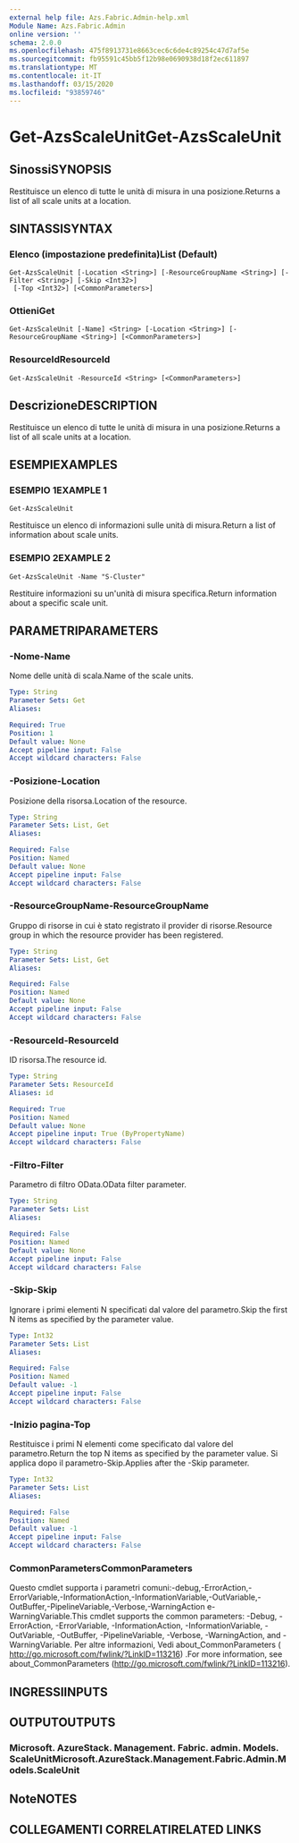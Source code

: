 ```yaml
---
external help file: Azs.Fabric.Admin-help.xml
Module Name: Azs.Fabric.Admin
online version: ''
schema: 2.0.0
ms.openlocfilehash: 475f8913731e8663cec6c6de4c89254c47d7af5e
ms.sourcegitcommit: fb95591c45bb5f12b98e0690938d18f2ec611897
ms.translationtype: MT
ms.contentlocale: it-IT
ms.lasthandoff: 03/15/2020
ms.locfileid: "93859746"
---
```

# <span data-ttu-id="6214d-101">Get-AzsScaleUnit</span><span class="sxs-lookup"><span data-stu-id="6214d-101">Get-AzsScaleUnit</span></span>

## <span data-ttu-id="6214d-102">Sinossi</span><span class="sxs-lookup"><span data-stu-id="6214d-102">SYNOPSIS</span></span>
<span data-ttu-id="6214d-103">Restituisce un elenco di tutte le unità di misura in una posizione.</span><span class="sxs-lookup"><span data-stu-id="6214d-103">Returns a list of all scale units at a location.</span></span>

## <span data-ttu-id="6214d-104">SINTASSI</span><span class="sxs-lookup"><span data-stu-id="6214d-104">SYNTAX</span></span>

### <span data-ttu-id="6214d-105">Elenco (impostazione predefinita)</span><span class="sxs-lookup"><span data-stu-id="6214d-105">List (Default)</span></span>
```
Get-AzsScaleUnit [-Location <String>] [-ResourceGroupName <String>] [-Filter <String>] [-Skip <Int32>]
 [-Top <Int32>] [<CommonParameters>]
```

### <span data-ttu-id="6214d-106">Ottieni</span><span class="sxs-lookup"><span data-stu-id="6214d-106">Get</span></span>
```
Get-AzsScaleUnit [-Name] <String> [-Location <String>] [-ResourceGroupName <String>] [<CommonParameters>]
```

### <span data-ttu-id="6214d-107">ResourceId</span><span class="sxs-lookup"><span data-stu-id="6214d-107">ResourceId</span></span>
```
Get-AzsScaleUnit -ResourceId <String> [<CommonParameters>]
```

## <span data-ttu-id="6214d-108">Descrizione</span><span class="sxs-lookup"><span data-stu-id="6214d-108">DESCRIPTION</span></span>
<span data-ttu-id="6214d-109">Restituisce un elenco di tutte le unità di misura in una posizione.</span><span class="sxs-lookup"><span data-stu-id="6214d-109">Returns a list of all scale units at a location.</span></span>

## <span data-ttu-id="6214d-110">ESEMPI</span><span class="sxs-lookup"><span data-stu-id="6214d-110">EXAMPLES</span></span>

### <span data-ttu-id="6214d-111">ESEMPIO 1</span><span class="sxs-lookup"><span data-stu-id="6214d-111">EXAMPLE 1</span></span>
```
Get-AzsScaleUnit
```

<span data-ttu-id="6214d-112">Restituisce un elenco di informazioni sulle unità di misura.</span><span class="sxs-lookup"><span data-stu-id="6214d-112">Return a list of information about scale units.</span></span>

### <span data-ttu-id="6214d-113">ESEMPIO 2</span><span class="sxs-lookup"><span data-stu-id="6214d-113">EXAMPLE 2</span></span>
```
Get-AzsScaleUnit -Name "S-Cluster"
```

<span data-ttu-id="6214d-114">Restituire informazioni su un'unità di misura specifica.</span><span class="sxs-lookup"><span data-stu-id="6214d-114">Return information about a specific scale unit.</span></span>

## <span data-ttu-id="6214d-115">PARAMETRI</span><span class="sxs-lookup"><span data-stu-id="6214d-115">PARAMETERS</span></span>

### <span data-ttu-id="6214d-116">-Nome</span><span class="sxs-lookup"><span data-stu-id="6214d-116">-Name</span></span>
<span data-ttu-id="6214d-117">Nome delle unità di scala.</span><span class="sxs-lookup"><span data-stu-id="6214d-117">Name of the scale units.</span></span>

```yaml
Type: String
Parameter Sets: Get
Aliases:

Required: True
Position: 1
Default value: None
Accept pipeline input: False
Accept wildcard characters: False
```

### <span data-ttu-id="6214d-118">-Posizione</span><span class="sxs-lookup"><span data-stu-id="6214d-118">-Location</span></span>
<span data-ttu-id="6214d-119">Posizione della risorsa.</span><span class="sxs-lookup"><span data-stu-id="6214d-119">Location of the resource.</span></span>

```yaml
Type: String
Parameter Sets: List, Get
Aliases:

Required: False
Position: Named
Default value: None
Accept pipeline input: False
Accept wildcard characters: False
```

### <span data-ttu-id="6214d-120">-ResourceGroupName</span><span class="sxs-lookup"><span data-stu-id="6214d-120">-ResourceGroupName</span></span>
<span data-ttu-id="6214d-121">Gruppo di risorse in cui è stato registrato il provider di risorse.</span><span class="sxs-lookup"><span data-stu-id="6214d-121">Resource group in which the resource provider has been registered.</span></span>

```yaml
Type: String
Parameter Sets: List, Get
Aliases:

Required: False
Position: Named
Default value: None
Accept pipeline input: False
Accept wildcard characters: False
```

### <span data-ttu-id="6214d-122">-ResourceId</span><span class="sxs-lookup"><span data-stu-id="6214d-122">-ResourceId</span></span>
<span data-ttu-id="6214d-123">ID risorsa.</span><span class="sxs-lookup"><span data-stu-id="6214d-123">The resource id.</span></span>

```yaml
Type: String
Parameter Sets: ResourceId
Aliases: id

Required: True
Position: Named
Default value: None
Accept pipeline input: True (ByPropertyName)
Accept wildcard characters: False
```

### <span data-ttu-id="6214d-124">-Filtro</span><span class="sxs-lookup"><span data-stu-id="6214d-124">-Filter</span></span>
<span data-ttu-id="6214d-125">Parametro di filtro OData.</span><span class="sxs-lookup"><span data-stu-id="6214d-125">OData filter parameter.</span></span>

```yaml
Type: String
Parameter Sets: List
Aliases:

Required: False
Position: Named
Default value: None
Accept pipeline input: False
Accept wildcard characters: False
```

### <span data-ttu-id="6214d-126">-Skip</span><span class="sxs-lookup"><span data-stu-id="6214d-126">-Skip</span></span>
<span data-ttu-id="6214d-127">Ignorare i primi elementi N specificati dal valore del parametro.</span><span class="sxs-lookup"><span data-stu-id="6214d-127">Skip the first N items as specified by the parameter value.</span></span>

```yaml
Type: Int32
Parameter Sets: List
Aliases:

Required: False
Position: Named
Default value: -1
Accept pipeline input: False
Accept wildcard characters: False
```

### <span data-ttu-id="6214d-128">-Inizio pagina</span><span class="sxs-lookup"><span data-stu-id="6214d-128">-Top</span></span>
<span data-ttu-id="6214d-129">Restituisce i primi N elementi come specificato dal valore del parametro.</span><span class="sxs-lookup"><span data-stu-id="6214d-129">Return the top N items as specified by the parameter value.</span></span>
<span data-ttu-id="6214d-130">Si applica dopo il parametro-Skip.</span><span class="sxs-lookup"><span data-stu-id="6214d-130">Applies after the -Skip parameter.</span></span>

```yaml
Type: Int32
Parameter Sets: List
Aliases:

Required: False
Position: Named
Default value: -1
Accept pipeline input: False
Accept wildcard characters: False
```

### <span data-ttu-id="6214d-131">CommonParameters</span><span class="sxs-lookup"><span data-stu-id="6214d-131">CommonParameters</span></span>
<span data-ttu-id="6214d-132">Questo cmdlet supporta i parametri comuni:-debug,-ErrorAction,-ErrorVariable,-InformationAction,-InformationVariable,-OutVariable,-OutBuffer,-PipelineVariable,-Verbose,-WarningAction e-WarningVariable.</span><span class="sxs-lookup"><span data-stu-id="6214d-132">This cmdlet supports the common parameters: -Debug, -ErrorAction, -ErrorVariable, -InformationAction, -InformationVariable, -OutVariable, -OutBuffer, -PipelineVariable, -Verbose, -WarningAction, and -WarningVariable.</span></span> <span data-ttu-id="6214d-133">Per altre informazioni, Vedi about_CommonParameters ( http://go.microsoft.com/fwlink/?LinkID=113216) .</span><span class="sxs-lookup"><span data-stu-id="6214d-133">For more information, see about_CommonParameters (http://go.microsoft.com/fwlink/?LinkID=113216).</span></span>

## <span data-ttu-id="6214d-134">INGRESSI</span><span class="sxs-lookup"><span data-stu-id="6214d-134">INPUTS</span></span>

## <span data-ttu-id="6214d-135">OUTPUT</span><span class="sxs-lookup"><span data-stu-id="6214d-135">OUTPUTS</span></span>

### <span data-ttu-id="6214d-136">Microsoft. AzureStack. Management. Fabric. admin. Models. ScaleUnit</span><span class="sxs-lookup"><span data-stu-id="6214d-136">Microsoft.AzureStack.Management.Fabric.Admin.Models.ScaleUnit</span></span>

## <span data-ttu-id="6214d-137">Note</span><span class="sxs-lookup"><span data-stu-id="6214d-137">NOTES</span></span>

## <span data-ttu-id="6214d-138">COLLEGAMENTI CORRELATI</span><span class="sxs-lookup"><span data-stu-id="6214d-138">RELATED LINKS</span></span>
